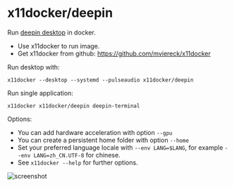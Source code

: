 # x11docker/deepin

Run [deepin desktop](https://www.deepin.org) in docker. 
 - Use x11docker to run image. 
 - Get x11docker from github: https://github.com/mviereck/x11docker 

Run desktop with:
```
x11docker --desktop --systemd --pulseaudio x11docker/deepin
```
Run single application:
```
x11docker x11docker/deepin deepin-terminal
```
Options:
- You can add hardware acceleration with option `--gpu`
- You can create a persistent home folder with option `--home`
- Set your preferred language locale with `--env LANG=$LANG`, for example `--env LANG=zh_CN.UTF-8` for chinese.
- See `x11docker --help` for further options.

![screenshot](https://raw.githubusercontent.com/mviereck/x11docker/screenshots/screenshot-deepin.png "deepin desktop running in weston Xwayland window using x11docker")
